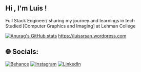 
## Hi , I'm Luis !

 Full Stack Engineer/ sharing my journey and learnings in tech <br/>
 Studied [Computer Graphics and Imaging] at Lehman College <br/>

[![Anurag's GitHub stats](https://github-readme-stats.vercel.app/api?username=luissrsan)](https://github.com/luissrsan/github-readme-stats)
https://luissrsan.wordpress.com


## 🌐 Socials:
[![Behance](https://img.shields.io/badge/Behance-1769ff?logo=behance&logoColor=white)](https://behance.net/luissrsan) [![Instagram](https://img.shields.io/badge/Instagram-%23E4405F.svg?logo=Instagram&logoColor=white)](https://instagram.com/luissrsan4d) [![LinkedIn](https://img.shields.io/badge/LinkedIn-%230077B5.svg?logo=linkedin&logoColor=white)](https://linkedin.com/in/luissrsan) 






<!-- Proudly created with GPRM ( https://gprm.itsvg.in ) -->
